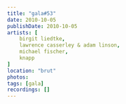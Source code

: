 ```yaml
---
title: "gala#53"
date: 2010-10-05
publishDate: 2010-10-05
artists: [
    birgit liedtke,
    lawrence casserley & adam linson,
    michael fischer,
    knapp
]
location: "brut"
photos:
tags: [gala]
recordings: []
---
```

